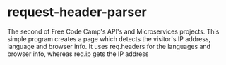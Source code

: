 # request-header-parser
The second of Free Code Camp's API's and Microservices projects. This simple program creates a page which detects the visitor's IP address, language and browser info. It uses req.headers for the languages and browser info, whereas req.ip gets the IP address
